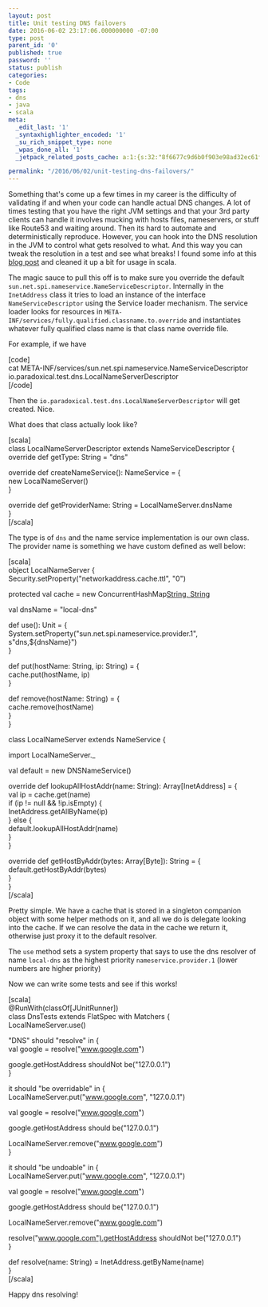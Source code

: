 ```yaml
---
layout: post
title: Unit testing DNS failovers
date: 2016-06-02 23:17:06.000000000 -07:00
type: post
parent_id: '0'
published: true
password: ''
status: publish
categories:
- Code
tags:
- dns
- java
- scala
meta:
  _edit_last: '1'
  _syntaxhighlighter_encoded: '1'
  _su_rich_snippet_type: none
  _wpas_done_all: '1'
  _jetpack_related_posts_cache: a:1:{s:32:"8f6677c9d6b0f903e98ad32ec61f8deb";a:2:{s:7:"expires";i:1558791887;s:7:"payload";a:3:{i:0;a:1:{s:2:"id";i:7777;}i:1;a:1:{s:2:"id";i:4589;}i:2;a:1:{s:2:"id";i:4991;}}}}

permalink: "/2016/06/02/unit-testing-dns-failovers/"
---
```

Something that's come up a few times in my career is the difficulty of validating if and when your code can handle actual DNS changes. A lot of times testing that you have the right JVM settings and that your 3rd party clients can handle it involves mucking with hosts files, nameservers, or stuff like Route53 and waiting around. Then its hard to automate and deterministically reproduce. However, you can hook into the DNS resolution in the JVM to control what gets resolved to what. And this way you can tweak the resolution in a test and see what breaks! I found some info at this [blog post](rkuzmik.blogspot.com/2006/08/local-managed-dns-java_11.html) and cleaned it up a bit for usage in scala.

The magic sauce to pull this off is to make sure you override the default `sun.net.spi.nameservice.NameServiceDescriptor`. Internally in the `InetAddress` class it tries to load an instance of the interface `NameServiceDescriptor` using the Service loader mechanism. The service loader looks for resources in `META-INF/services/fully.qualified.classname.to.override` and instantiates whatever fully qualified class name is that class name override file.

For example, if we have

[code]  
cat META-INF/services/sun.net.spi.nameservice.NameServiceDescriptor  
io.paradoxical.test.dns.LocalNameServerDescriptor  
[/code]

Then the `io.paradoxical.test.dns.LocalNameServerDescriptor` will get created. Nice.

What does that class actually look like?

[scala]  
class LocalNameServerDescriptor extends NameServiceDescriptor {  
 override def getType: String = "dns"

override def createNameService(): NameService = {  
 new LocalNameServer()  
 }

override def getProviderName: String = LocalNameServer.dnsName  
}  
[/scala]

The type is of `dns` and the name service implementation is our own class. The provider name is something we have custom defined as well below:

[scala]  
object LocalNameServer {  
 Security.setProperty("networkaddress.cache.ttl", "0")

protected val cache = new ConcurrentHashMap[String, String]()

val dnsName = "local-dns"

def use(): Unit = {  
 System.setProperty("sun.net.spi.nameservice.provider.1", s"dns,${dnsName}")  
 }

def put(hostName: String, ip: String) = {  
 cache.put(hostName, ip)  
 }

def remove(hostName: String) = {  
 cache.remove(hostName)  
 }  
}

class LocalNameServer extends NameService {

import LocalNameServer.\_

val default = new DNSNameService()

override def lookupAllHostAddr(name: String): Array[InetAddress] = {  
 val ip = cache.get(name)  
 if (ip != null && !ip.isEmpty) {  
 InetAddress.getAllByName(ip)  
 } else {  
 default.lookupAllHostAddr(name)  
 }  
 }

override def getHostByAddr(bytes: Array[Byte]): String = {  
 default.getHostByAddr(bytes)  
 }  
}  
[/scala]

Pretty simple. We have a cache that is stored in a singleton companion object with some helper methods on it, and all we do is delegate looking into the cache. If we can resolve the data in the cache we return it, otherwise just proxy it to the default resolver.

The `use` method sets a system property that says to use the dns resolver of name `local-dns` as the highest priority `nameservice.provider.1` (lower numbers are higher priority)

Now we can write some tests and see if this works!

[scala]  
@RunWith(classOf[JUnitRunner])  
class DnsTests extends FlatSpec with Matchers {  
 LocalNameServer.use()

"DNS" should "resolve" in {  
 val google = resolve("www.google.com")

google.getHostAddress shouldNot be("127.0.0.1")  
 }

it should "be overridable" in {  
 LocalNameServer.put("www.google.com", "127.0.0.1")

val google = resolve("www.google.com")

google.getHostAddress should be("127.0.0.1")

LocalNameServer.remove("www.google.com")  
 }

it should "be undoable" in {  
 LocalNameServer.put("www.google.com", "127.0.0.1")

val google = resolve("www.google.com")

google.getHostAddress should be("127.0.0.1")

LocalNameServer.remove("www.google.com")

resolve("www.google.com").getHostAddress shouldNot be("127.0.0.1")  
 }

def resolve(name: String) = InetAddress.getByName(name)  
}  
[/scala]

Happy dns resolving!

